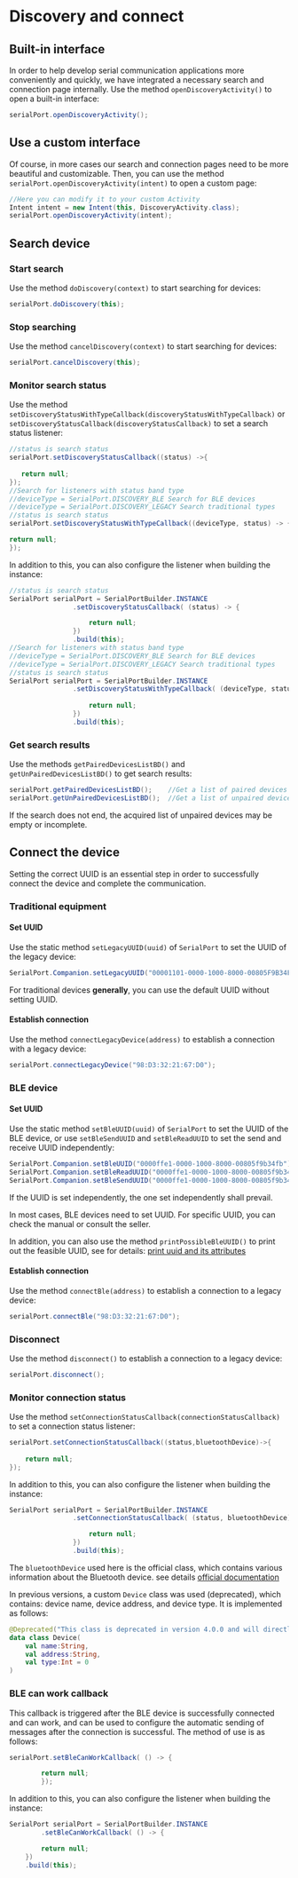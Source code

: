 # Discovery and connect

## Built-in interface

In order to help develop serial communication applications more conveniently and quickly, we have integrated a necessary search and connection page internally. Use the method `openDiscoveryActivity()` to open a built-in interface:

```java
serialPort.openDiscoveryActivity();
```

## Use a custom interface

Of course, in more cases our search and connection pages need to be more beautiful and customizable. Then, you can use the method `serialPort.openDiscoveryActivity(intent)` to open a custom page:

```java
//Here you can modify it to your custom Activity
Intent intent = new Intent(this, DiscoveryActivity.class);
serialPort.openDiscoveryActivity(intent);
```

## Search device

### Start search

Use the method `doDiscovery(context)` to start searching for devices:

```java
serialPort.doDiscovery(this);
```

### Stop searching

Use the method `cancelDiscovery(context)` to start searching for devices:

```java
serialPort.cancelDiscovery(this);
```

### Monitor search status

Use the method `setDiscoveryStatusWithTypeCallback(discoveryStatusWithTypeCallback)` or `setDiscoveryStatusCallback(discoveryStatusCallback)` to set a search status listener:

```java
//status is search status
serialPort.setDiscoveryStatusCallback((status) ->{  
   
   return null;
});
//Search for listeners with status band type
//deviceType = SerialPort.DISCOVERY_BLE Search for BLE devices
//deviceType = SerialPort.DISCOVERY_LEGACY Search traditional types
//status is search status
serialPort.setDiscoveryStatusWithTypeCallback((deviceType, status) -> {

return null;
});
```

In addition to this, you can also configure the listener when building the instance:

```java
//status is search status
SerialPort serialPort = SerialPortBuilder.INSTANCE
                .setDiscoveryStatusCallback( (status) -> {

                    return null;
                })
                .build(this);
//Search for listeners with status band type
//deviceType = SerialPort.DISCOVERY_BLE Search for BLE devices
//deviceType = SerialPort.DISCOVERY_LEGACY Search traditional types
//status is search status
SerialPort serialPort = SerialPortBuilder.INSTANCE
                .setDiscoveryStatusWithTypeCallback( (deviceType, status) -> {
                    
                    return null;
                })
                .build(this);
```

### Get search results

Use the methods `getPairedDevicesListBD()` and `getUnPairedDevicesListBD()` to get search results:

```java
serialPort.getPairedDevicesListBD();	//Get a list of paired devices
serialPort.getUnPairedDevicesListBD();	//Get a list of unpaired devices
```

If the search does not end, the acquired list of unpaired devices may be empty or incomplete.

## Connect the device

Setting the correct UUID is an essential step in order to successfully connect the device and complete the communication.

### Traditional equipment

#### Set UUID

Use the static method `setLegacyUUID(uuid)` of `SerialPort` to set the UUID of the legacy device:

```java
SerialPort.Companion.setLegacyUUID("00001101-0000-1000-8000-00805F9B34FB");
```

For traditional devices **generally**, you can use the default UUID without setting UUID.

#### Establish connection

Use the method `connectLegacyDevice(address)` to establish a connection with a legacy device:

```java
serialPort.connectLegacyDevice("98:D3:32:21:67:D0");
```

### BLE device

#### Set UUID

Use the static method `setBleUUID(uuid)` of `SerialPort` to set the UUID of the BLE device, or use `setBleSendUUID` and `setBleReadUUID` to set the send and receive UUID independently:

```java
SerialPort.Companion.setBleUUID("0000ffe1-0000-1000-8000-00805f9b34fb");
SerialPort.Companion.setBleReadUUID("0000ffe1-0000-1000-8000-00805f9b34fb");
SerialPort.Companion.setBleSendUUID("0000ffe1-0000-1000-8000-00805f9b34fb");
```

If the UUID is set independently, the one set independently shall prevail.

In most cases, BLE devices need to set UUID. For specific UUID, you can check the manual or consult the seller.

In addition, you can also use the method `printPossibleBleUUID()` to print out the feasible UUID, see for details: [print uuid and its attributes](./tools_java.html#uuid)

#### Establish connection

Use the method `connectBle(address)` to establish a connection to a legacy device:

```java
serialPort.connectBle("98:D3:32:21:67:D0");
```

### Disconnect

Use the method `disconnect()` to establish a connection to a legacy device:

```java
serialPort.disconnect();
```

### Monitor connection status

Use the method `setConnectionStatusCallback(connectionStatusCallback)` to set a connection status listener:

```java
serialPort.setConnectionStatusCallback((status,bluetoothDevice)->{
            
	return null;
});
```

In addition to this, you can also configure the listener when building the instance:

```java
SerialPort serialPort = SerialPortBuilder.INSTANCE
                .setConnectionStatusCallback( (status, bluetoothDevice) -> {

                    return null;
                })
                .build(this);
```

The `bluetoothDevice` used here is the official class, which contains various information about the Bluetooth device. see details [official documentation](https://developer.android.google.cn/reference/kotlin/android/bluetooth/BluetoothDevice)

In previous versions, a custom `Device` class was used (deprecated), which contains: device name, device address, and device type. It is implemented as follows:

```kotlin
@Deprecated("This class is deprecated in version 4.0.0 and will directly use the official BluetoothDevice class instead")
data class Device(
    val name:String,
    val address:String,
    val type:Int = 0
)
```

### BLE can work callback

This callback is triggered after the BLE device is successfully connected and can work, and can be used to configure the automatic sending of messages after the connection is successful. The method of use is as follows:

```java
serialPort.setBleCanWorkCallback( () -> {

        return null;
        });
```

In addition to this, you can also configure the listener when building the instance:

```java
SerialPort serialPort = SerialPortBuilder.INSTANCE
        .setBleCanWorkCallback( () -> {

        return null;
    })
    .build(this);
```

